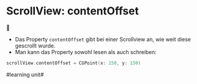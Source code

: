 # ScrollView: contentOffset
📜

- Das Property `contentOffset` gibt bei einer Scrollview an, wie weit diese gescrollt wurde.
- Man kann das Property sowohl lesen als auch schreiben:

```swift
scrollView.contentOffset = CGPoint(x: 150, y: 150)
```


#learning unit#